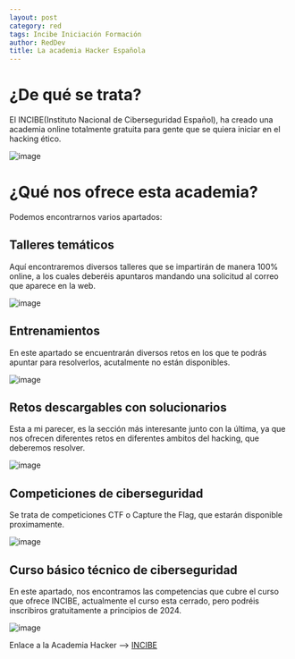 ```yaml
---
layout: post
category: red
tags: Incibe Iniciación Formación
author: RedDev
title: La academia Hacker Española
---
```


# ¿De qué se trata?
El INCIBE(Instituto Nacional de Ciberseguridad Español), ha creado una academia online totalmente gratuita para gente que se quiera iniciar en el hacking ético.

![image](https://github.com/reycotallo98/reycotallo98.github.io/assets/93315382/c2dfd1f4-59ad-40cd-8731-797213e75d80)

# ¿Qué nos ofrece esta academia?
Podemos encontrarnos varios apartados:

## Talleres temáticos
Aquí encontraremos diversos talleres que se impartirán de manera 100% online, a los cuales deberéis apuntaros mandando una solicitud al correo que aparece en la web.

![image](https://github.com/reycotallo98/reycotallo98.github.io/assets/93315382/2a102127-8120-4a19-963e-8b8bb6f44d94)

## Entrenamientos
En este apartado se encuentrarán diversos retos en los que te podrás apuntar para resolverlos, acutalmente no están disponibles.

![image](https://github.com/reycotallo98/reycotallo98.github.io/assets/93315382/4c6853f9-52f0-431a-a57f-884d9f2669e0)

## Retos descargables con solucionarios
Esta a mi parecer, es la sección más interesante junto con la última, ya que nos ofrecen diferentes retos en diferentes ambitos del hacking, que deberemos resolver.

![image](https://github.com/reycotallo98/reycotallo98.github.io/assets/93315382/85fb244c-3fc0-4334-b161-e25f84d9553b)

## Competiciones de ciberseguridad
Se trata de competiciones CTF o Capture the Flag, que estarán disponible proximamente. 

![image](https://github.com/reycotallo98/reycotallo98.github.io/assets/93315382/3f905956-72e7-4fcb-a14f-7591b601556c)

## Curso básico técnico de ciberseguridad
En este apartado, nos encontramos las competencias que cubre el curso que ofrece INCIBE, actualmente el curso esta cerrado, pero podréis inscribiros gratuitamente a principios de 2024.

![image](https://github.com/reycotallo98/reycotallo98.github.io/assets/93315382/9ea29e1c-a8ec-4577-995e-40c2d3b50eac)

Enlace a la Academia Hacker --> [INCIBE](https://www.incibe.es/ed2026/talento-hacker/academia-hacker)
